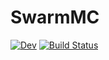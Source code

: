 
# SwarmMC

<!-- [![Stable](https://img.shields.io/badge/docs-stable-blue.svg)](https://pengwyn.github.io/EyeOfRa.jl/stable) -->
[![Dev](https://img.shields.io/badge/docs-dev-blue.svg)](https://pengwyn.github.io/SwarmMC/dev)
[![Build Status](https://travis-ci.com/pengwyn/SwarmMC.svg?branch=master)](https://travis-ci.com/github/pengwyn/SwarmMC)



